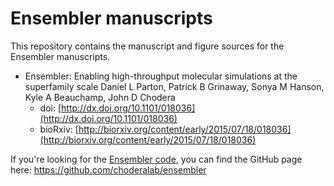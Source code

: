 Ensembler manuscripts
=====================

This repository contains the manuscript and figure sources for the Ensembler manuscripts.

* Ensembler: Enabling high-throughput molecular simulations at the superfamily scale
  Daniel L Parton, Patrick B Grinaway, Sonya M Hanson, Kyle A Beauchamp, John D Chodera
  * doi: [http://dx.doi.org/10.1101/018036](http://dx.doi.org/10.1101/018036)
  * bioRxiv: [http://biorxiv.org/content/early/2015/07/18/018036](http://biorxiv.org/content/early/2015/07/18/018036)

If you're looking for the [Ensembler code](https://github.com/choderalab/ensembler), you can find the GitHub page here:
https://github.com/choderalab/ensembler



